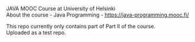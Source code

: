 JAVA MOOC Course at University of Helsinki  
About the course - Java Programming - https://java-programming.mooc.fi/  

This repo currently only contains part of Part II of the course.  
Uploaded as a test repo.  